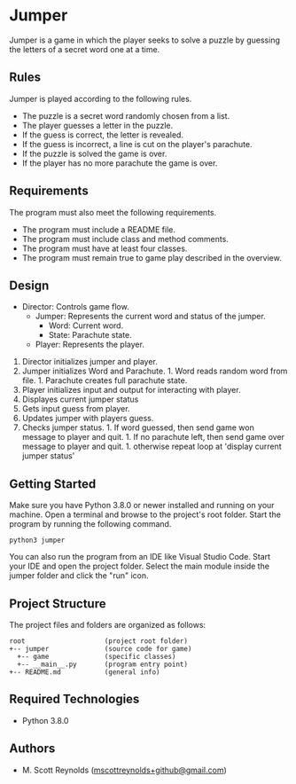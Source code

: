 # Jumper
Jumper is a game in which the player seeks to solve a puzzle by guessing the letters of a secret word one at a time.

## Rules
Jumper is played according to the following rules.

- The puzzle is a secret word randomly chosen from a list.
- The player guesses a letter in the puzzle.
- If the guess is correct, the letter is revealed.
- If the guess is incorrect, a line is cut on the player's parachute.
- If the puzzle is solved the game is over.
- If the player has no more parachute the game is over.

## Requirements
The program must also meet the following requirements.

- The program must include a README file.
- The program must include class and method comments.
- The program must have at least four classes.
- The program must remain true to game play described in the overview.


## Design
- Director: Controls game flow.
  - Jumper: Represents the current word and status of the jumper.
    - Word: Current word.
    - State: Parachute state.
  - Player: Represents the player.

1. Director initializes jumper and player.
  1. Jumper initializes Word and Parachute.
    1. Word reads random word from file.
    1. Parachute creates full parachute state.
  1. Player initializes input and output for interacting with player.
1. Displayes current jumper status
  1. Gets input guess from player.
  1. Updates jumper with players guess.
  1. Checks jumper status.
    1. If word guessed, then send game won message to player and quit.
    1. If no parachute left, then send game over message to player and quit.
    1. otherwise repeat loop at 'display current jumper status'


## Getting Started
Make sure you have Python 3.8.0 or newer installed and running on your machine. Open a terminal and browse to the project's root folder. Start the program by running the following command.
```
python3 jumper 
```
You can also run the program from an IDE like Visual Studio Code. Start your IDE and open the project folder. Select the main module inside the jumper folder and click the "run" icon.

## Project Structure
The project files and folders are organized as follows:
```
root                    (project root folder)
+-- jumper              (source code for game)
  +-- game              (specific classes)
  +-- __main__.py       (program entry point)
+-- README.md           (general info)
```

## Required Technologies
* Python 3.8.0

## Authors
* M. Scott Reynolds (mscottreynolds+github@gmail.com)

